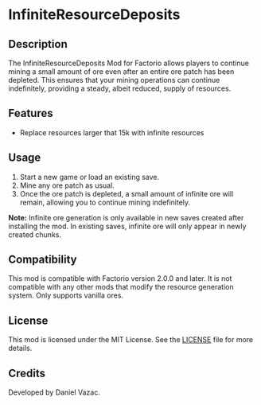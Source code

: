# InfiniteResourceDeposits

## Description
The InfiniteResourceDeposits Mod for Factorio allows players to continue mining a small amount of ore even after an entire ore patch has been depleted. This ensures that your mining operations can continue indefinitely, providing a steady, albeit reduced, supply of resources.

## Features
- Replace resources larger that 15k with infinite resources

## Usage
1. Start a new game or load an existing save.
2. Mine any ore patch as usual.
3. Once the ore patch is depleted, a small amount of infinite ore will remain, allowing you to continue mining indefinitely.

**Note:** Infinite ore generation is only available in new saves created after installing the mod. In existing saves, infinite ore will only appear in newly created chunks.

## Compatibility
This mod is compatible with Factorio version 2.0.0 and later. It is not compatible with any other mods that modify the resource generation system. Only supports vanilla ores.

## License
This mod is licensed under the MIT License. See the [LICENSE](LICENSE) file for more details.

## Credits
Developed by Daniel Vazac.
